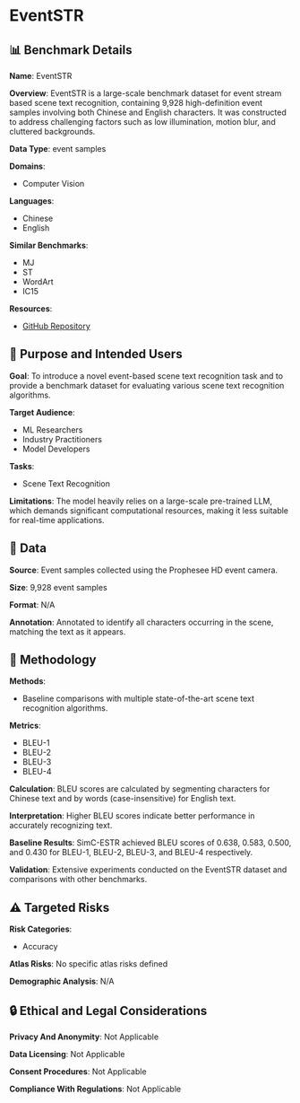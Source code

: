 # EventSTR

## 📊 Benchmark Details

**Name**: EventSTR

**Overview**: EventSTR is a large-scale benchmark dataset for event stream based scene text recognition, containing 9,928 high-definition event samples involving both Chinese and English characters. It was constructed to address challenging factors such as low illumination, motion blur, and cluttered backgrounds.

**Data Type**: event samples

**Domains**:
- Computer Vision

**Languages**:
- Chinese
- English

**Similar Benchmarks**:
- MJ
- ST
- WordArt
- IC15

**Resources**:
- [GitHub Repository](https://github.com/Event-AHU/EventSTR)

## 🎯 Purpose and Intended Users

**Goal**: To introduce a novel event-based scene text recognition task and to provide a benchmark dataset for evaluating various scene text recognition algorithms.

**Target Audience**:
- ML Researchers
- Industry Practitioners
- Model Developers

**Tasks**:
- Scene Text Recognition

**Limitations**: The model heavily relies on a large-scale pre-trained LLM, which demands significant computational resources, making it less suitable for real-time applications.

## 💾 Data

**Source**: Event samples collected using the Prophesee HD event camera.

**Size**: 9,928 event samples

**Format**: N/A

**Annotation**: Annotated to identify all characters occurring in the scene, matching the text as it appears.

## 🔬 Methodology

**Methods**:
- Baseline comparisons with multiple state-of-the-art scene text recognition algorithms.

**Metrics**:
- BLEU-1
- BLEU-2
- BLEU-3
- BLEU-4

**Calculation**: BLEU scores are calculated by segmenting characters for Chinese text and by words (case-insensitive) for English text.

**Interpretation**: Higher BLEU scores indicate better performance in accurately recognizing text.

**Baseline Results**: SimC-ESTR achieved BLEU scores of 0.638, 0.583, 0.500, and 0.430 for BLEU-1, BLEU-2, BLEU-3, and BLEU-4 respectively.

**Validation**: Extensive experiments conducted on the EventSTR dataset and comparisons with other benchmarks.

## ⚠️ Targeted Risks

**Risk Categories**:
- Accuracy

**Atlas Risks**:
No specific atlas risks defined

**Demographic Analysis**: N/A

## 🔒 Ethical and Legal Considerations

**Privacy And Anonymity**: Not Applicable

**Data Licensing**: Not Applicable

**Consent Procedures**: Not Applicable

**Compliance With Regulations**: Not Applicable
